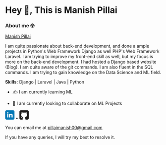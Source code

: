 # Hey 👋, This is Manish Pillai
### About me 🤓

<script type="text/javascript" src="https://platform.linkedin.com/badges/js/profile.js" async defer></script>
<div class="LI-profile-badge"  data-version="v1" data-size="medium" data-locale="en_US" data-type="vertical" data-theme="dark" data-vanity="pillaimanish"><a class="LI-simple-link" href='https://in.linkedin.com/in/pillaimanish?trk=profile-badge'>Manish Pillai</a></div>


I am quite passionate about back-end development, and done a ample projects in Python's Web Framework Django as well PHP's Web Framework Laravel. I am trying to improve my front-end skill as well, but my focus is more on the back-end development. I had hosted a Django based website (Blog). I am quite aware of the git commands. I am also fluent in the SQL commands. I am trying to gain knowledge on the Data Science and ML field. 

**Skills:** Django | Laravel | Java | Python

- ✍️ I am currently learning ML

- 🌱  I am currently looking to collaborate on ML Projects

<a href = https://www.linkedin.com/in/m-pillai><img src=https://raw.githubusercontent.com/edent/SuperTinyIcons/master/images/svg/linkedin.svg height='30' weight='30'></a> • <a href = https://github.com/pillaimanish><img src=https://raw.githubusercontent.com/edent/SuperTinyIcons/master/images/svg/github.svg height='30' weight='30'></a>

You can email me at pillaimanish00@gmail.com

If you have any queries, I will try my best to resolve it.
